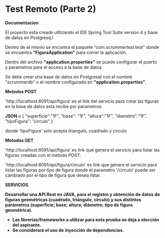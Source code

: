 # Test Remoto (Parte 2)

<p><strong>Documentacion</strong></p>
<p>El proyecto esta creado utilizando el IDE Spring Tool Suite version 4 y base de datos en Postgresq.l</p>
<p>Dentro de el mismo se encuntra el paquete "com.scrummertest.test" donde se encuentra <strong>"FiguraApplication"</strong> para correr la aplicación.</p>
<p>Dentro del archivo <strong>"application.properties"</strong> se puede configurar el puerto y parametros para el acceso a la base de datos.</p>
<p>Se debe crear una base de datos en Postgresql con el nombre "scrummerdb" o el nombre configurado en <strong>"application.properties"</strong>.</p>

<p><strong>Metodos POST</strong></p>
<p>'http://localhost:8091/api/figura' es el link del servicio para crear las figuras en la base de datos esta recibe por parametros:</p>
<p>
<strong>JSON = </strong> {
    "superficie":"1F",
    "base": "1F",
    "altura":"1F",
    "diametro":"1F",
    "tipoFigura": "circulo"
}</strong>
</p>
<p>donde 'tipoFigura' solo acepta triangulo, cuadrado y circulo</p>
</p> </p>
<p><strong>Metodos GET</strong></p>
<p>'http://localhost:8091/api/figura' es link que genera el servicio  para listar las figuras creadas con el metodo POST.</p>
<p>'http://localhost:8091/api/figura/circulo' es link que genera el servicio  para listar las figuras por tipo de figura donde el parametro '/circulo' puede ser cambiado por el tipo de figura que desea listar.</p>

<p><strong>SERVICIOS</p>

Desarrollar una API Rest en JAVA, para el registro y obtención de datos de figuras
geométricas (cuadrado, triángulo, círculo) y sus distintos parámetros (superficie; base;
altura; diámetro; tipo de figura geométrica).
- Las librerías/frameworks a utilizar para esta prueba se deja a elección del
aspirante.
- Se considerará el uso de inyección de dependencias.
